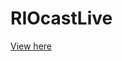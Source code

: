 # RIOcastLive

<a href="http://htmlpreview.github.io/?https://cdn.rawgit.com/xtreemze/RIOcastLive/master/index.html">View here</a>
